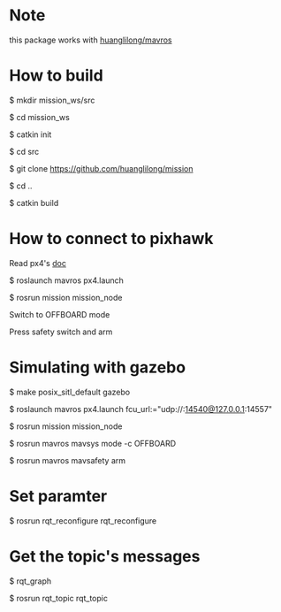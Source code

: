 # Note
  this package works with [huanglilong/mavros](https://github.com/huanglilong/mavros/commit/dfb3c4450e2395429f45efb6b6a6c82706351fb9)

# How to build
  $ mkdir mission_ws/src
  
  $ cd mission_ws
  
  $ catkin init
  
  $ cd src
  
  $ git clone https://github.com/huanglilong/mission

  $ cd ..
  
  $ catkin build
  
# How to connect to pixhawk
  Read px4's [doc](http://dev.px4.io/pixhawk-companion-computer.html)
  
  $ roslaunch mavros px4.launch
  
  $ rosrun mission mission_node

  Switch to OFFBOARD mode

  Press safety switch and arm

# Simulating with gazebo
  $ make posix_sitl_default gazebo

  $ roslaunch mavros px4.launch fcu_url:="udp://:14540@127.0.0.1:14557"

  $ rosrun mission mission_node

  $ rosrun mavros mavsys mode -c OFFBOARD

  $ rosrun mavros mavsafety arm

# Set paramter
  $ rosrun rqt_reconfigure rqt_reconfigure
 
# Get the topic's messages
  $ rqt_graph
  
  $ rosrun rqt_topic rqt_topic
